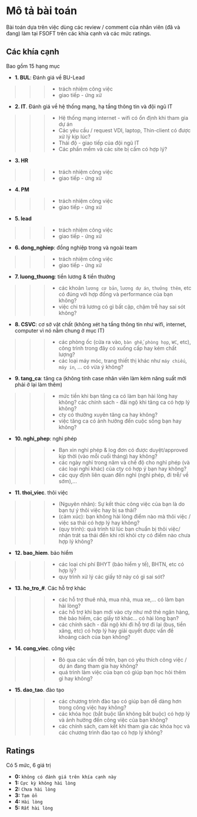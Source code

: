 # Mô tả bài toán
Bài toán dựa trên việc dùng các review / comment của nhân viên (đã và đang) làm tại FSOFT trên các khía cạnh và các mức ratings.

## Các khía cạnh
Bao gồm 15 hạng mục
- **1. BUL**: Đánh giá về BU-Lead
>>> - trách nhiệm công việc
>>> - giao tiếp - ứng xử
- **2. IT**. Đánh giá về hệ thống mạng, hạ tầng thông tin và đội ngũ IT
>>> - Hệ thống mạng internet - wifi có ổn định khi tham gia dự án
>>> - Các yêu cầu / request VDI, laptop, Thin-client có được xử lý kịp lúc?
>>> - Thái độ - giao tiếp của đội ngũ IT
>>> - Các phần mềm và các site bị cấm có hợp lý?
- **3. HR**
>>> - trách nhiệm công việc
>>> - giao tiếp - ứng xử
- **4. PM**
>>> - trách nhiệm công việc
>>> - giao tiếp - ứng xử
- **5. lead**
>>> - trách nhiệm công việc
>>> - giao tiếp - ứng xử
- **6. dong_nghiep**: đồng nghiệp trong và ngoài team
>>> - trách nhiệm công việc
>>> - giao tiếp - ứng xử
- **7. luong_thuong**: tiền lương & tiền thưởng
>>> - các khoản `lương cơ bản`, `lương dự án`, `thưởng thêm`, etc có đúng với hợp đồng và performance của bạn không?
>>> - việc chi trả lương có gì bất cập, chậm trễ hay sai sót không?
- **8. CSVC**: cơ sở vật chất (không xét hạ tầng thông tin như wifi, internet, computer vì nó nằm chung ở mục IT)
>>> - các phòng ốc (cửa ra vào, `bàn ghế`, `phòng họp`, `WC`, etc), công trình trong đây có xuống cấp hay kém chất lượng?
>>> - các loại máy móc, trang thiết thị khác như `máy chiếu`, `máy in`, ... có vừa ý không?
- **9. tang_ca**: tăng ca (không tính case nhân viên làm kém năng suất mới phải ở lại làm thêm)
>>> - mức tiền khi bạn tăng ca có làm bạn hài lòng hay không? các chính sách - đãi ngộ khi tăng ca có hợp lý không?
>>> - cty có thường xuyên tăng ca hay không?
>>> - việc tăng ca có ảnh hưởng đến cuộc sống bạn hay không?
- **10. nghi_phep**: nghỉ phép
>>> - Bạn xin nghỉ phép & log đơn có được duyệt/approved kịp thời (vào mỗi cuối tháng) hay không?
>>> - các ngày nghỉ trong năm và chế độ cho nghỉ phép (và các loại nghỉ khác) của cty có hợp ý bạn hay không? 
>>> - các quy định liên quan đến nghỉ (nghỉ phép, đi trễ/ về sớm),...
- **11. thoi_viec**. thôi việc
>>> - (Nguyên nhân): Sự kết thúc công việc của bạn là do bạn tự ý thôi việc hay bị sa thải?
>>> - (cảm xúc): bạn không hài lòng điểm nào mà thôi việc / việc sa thải có hợp lý hay không?
>>> - (quy trình): quá trình từ lúc bạn chuẩn bị thôi việc/ nhận trát sa thải đến khi rời khỏi cty có điểm nào chưa hợp lý không?
- **12. bao_hiem**. bảo hiểm
>>> - các loại chi phí BHYT (bảo hiểm y tế), BHTN, etc có hợp lý?
>>> - quy trình xử lý các giấy tờ này có gì sai sót? 
- **13. ho_tro_#**. Các hỗ trợ khác
>>> - các hỗ trợ thuê nhà, mua nhà, mua xe,... có làm bạn hài lòng?
>>> - các hỗ trợ khi bạn mới vào cty như mở thẻ ngân hàng, thẻ bảo hiểm, các giấy tờ khác... có hài lòng bạn?
>>> - các chính sách - đãi ngộ khi đi hỗ trợ đi lại (bus, tiền xăng, etc) có hợp lý hay giải quyết được vấn đề khoảng cách của bạn không?
- **14. cong_viec**. công việc
>>> - Bỏ qua các vấn đề trên, bạn có yêu thích công việc / dự án đang tham gia hay không?
>>> - quá trình làm việc của bạn có giúp bạn học hỏi thêm gì hay không?
- **15. dao_tao**. đào tạo
>>> - các chương trình đào tạo có giúp bạn dễ dàng hơn trong công việc hay không?
>>> - các khóa học (bắt buộc lẫn không bắt buộc) có hợp lý và ảnh hưởng đến công việc của bạn không?
>>> - các chính sách, cam kết khi tham gia các khóa học và các chương trình đào tạo có hợp lý không?

## Ratings
Có 5 mức, 6 giá trị
- **0:** `không có đánh giá trên khía cạnh này`
- **1:** `Cực kỳ không hài lòng`
- **2:** `Chưa hài lòng`
- **3:** `Tạm ổn`
- **4:** `Hài lòng`
- **5:** `Rất hài lòng`

[]()